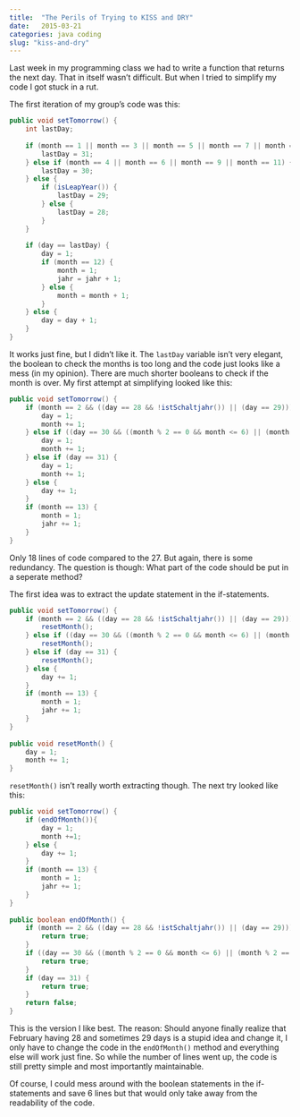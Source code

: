 ```yaml
---
title:  "The Perils of Trying to KISS and DRY"
date:   2015-03-21
categories: java coding
slug: "kiss-and-dry"
---
```

Last week in my programming class we had to write a function that returns the next day. That in itself wasn’t difficult. But when I tried to simplify my code I got stuck in a rut.

The first iteration of my group’s code was this:

```java
public void setTomorrow() {
    int lastDay;
 
    if (month == 1 || month == 3 || month == 5 || month == 7 || month == 8 || month == 10 || month == 12) {
        lastDay = 31;
    } else if (month == 4 || month == 6 || month == 9 || month == 11) {
        lastDay = 30;
    } else {
        if (isLeapYear()) {
            lastDay = 29;
        } else {
            lastDay = 28;
        }
    }
 
    if (day == lastDay) {
        day = 1;
        if (month == 12) {
            month = 1;
            jahr = jahr + 1;
        } else {
            month = month + 1;
        }
    } else {
        day = day + 1;
    }
}
```

It works just fine, but I didn’t like it. The `lastDay` variable isn’t very elegant, the boolean to check the months is too long and the code just looks like a mess (in my opinion). There are much shorter booleans to check if the month is over. My first attempt at simplifying looked like this:

```java
public void setTomorrow() {
    if (month == 2 && ((day == 28 && !istSchaltjahr()) || (day == 29))) {
        day = 1;
        month += 1;
    } else if ((day == 30 && ((month % 2 == 0 && month <= 6) || (month % 2 == 1 && month > 7)))) {
        day = 1;
        month += 1;
    } else if (day == 31) {
        day = 1;
        month += 1;
    } else {
        day += 1;
    }
    if (month == 13) {
        month = 1;
        jahr += 1;
    }
}
```

Only 18 lines of code compared to the 27. But again, there is some redundancy. The question is though: What part of the code should be put in a seperate method?

The first idea was to extract the update statement in the if-statements.

```java
public void setTomorrow() {
    if (month == 2 && ((day == 28 && !istSchaltjahr()) || (day == 29))) {
        resetMonth();
    } else if ((day == 30 && ((month % 2 == 0 && month <= 6) || (month % 2 == 1 && month > 7)))) {
        resetMonth();
    } else if (day == 31) {
        resetMonth();
    } else {
        day += 1;
    }
    if (month == 13) {
        month = 1;
        jahr += 1;
    }
}
 
public void resetMonth() {
    day = 1;
    month += 1;
}
```

`resetMonth()` isn’t really worth extracting though. The next try looked like this:
	
```java
public void setTomorrow() {
    if (endOfMonth()){
        day = 1;
        month +=1;
    } else {
        day += 1;
    }
    if (month == 13) {
        month = 1;
        jahr += 1;
    }
}
 
public boolean endOfMonth() {
    if (month == 2 && ((day == 28 && !istSchaltjahr()) || (day == 29))) {
        return true;
    }
    if ((day == 30 && ((month % 2 == 0 && month <= 6) || (month % 2 == 1 && month > 7)))) {
        return true;
    }
    if (day == 31) {
        return true;
    }
    return false;
}
```

This is the version I like best. The reason: Should anyone finally realize that February having 28 and sometimes 29 days is a stupid idea and change it, I only have to change the code in the `endOfMonth()` method and everything else will work just fine. So while the number of lines went up, the code is still pretty simple and most importantly maintainable.

Of course, I could mess around with the boolean statements in the if-statements and save 6 lines but that would only take away from the readability of the code.

